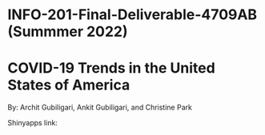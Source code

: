# INFO-201-Final-Deliverable-4709AB (Summmer 2022)

# COVID-19 Trends in the United States of America

By: Archit Gubiligari, Ankit Gubiligari, and Christine Park

Shinyapps link: 
